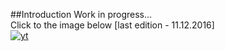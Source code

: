 ##Introduction
Work in progress... </br>
Click to the image below [last edition - 11.12.2016] <br/>
[![yt](https://cloud.githubusercontent.com/assets/19840443/21080373/99ed459c-bfad-11e6-857b-ca3c3f05e1a5.png)](https://www.youtube.com/watch?v=_wrroLKbSG0&feature=youtu.be)
